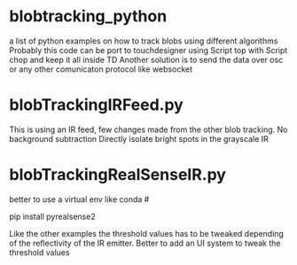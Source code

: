 # blobtracking_python
a list of python examples on how to track blobs using different algorithms
Probably this code can be port to touchdesigner using Script top with Script chop and keep it all inside TD
Another solution is to send the data over osc or any other comunicaton protocol like websocket


# blobTrackingIRFeed.py
This is using an IR feed, few changes made from the other blob tracking. 
No background subtraction 
Directly isolate bright spots in the grayscale IR



# blobTrackingRealSenseIR.py 
 better to use a virtual env like conda #

 pip install pyrealsense2

 Like the other examples the threshold values has to be tweaked depending of the reflectivity of the IR emitter. 
 Better to add an UI system to tweak the threshold values

